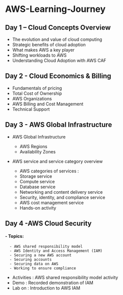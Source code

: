 # AWS-Learning-Journey

## Day 1 – Cloud Concepts Overview
 - The evolution and value of cloud computing
 - Strategic benefits of cloud adoption
 - What makes AWS a key player
 - Shifting workloads to AWS
 - Understanding Cloud Adoption with AWS CAF

## Day 2 - Cloud Economics & Billing 
 - Fundamentals of pricing
 - Total Cost of Ownership
 - AWS Organizations
 - AWS Billing and Cost Management
 - Technical Support

 ## Day 3 - AWS Global Infrastructure
 - AWS Global Infrastructure
      - AWS Regions
      - Availability Zones
      
   
 - AWS service and service category overview
      - AWS categories of services :
      - Storage service 
      - Compute service 
      - Database service 
      - Networking and content delivery service
      - Security, identity, and compliance service
      - AWS cost management service
      - Hands-on activity

 ## Day 4 -AWS Cloud Security
 #### - Topics:
      - AWS shared responsibility model
      - AWS Identity and Access Management (IAM)
      - Securing a new AWS account
      - Securing accounts
      - Securing data on AWS
      - Working to ensure compliance
  - Activities : 
    AWS shared responsibility model activity
  - Demo :
    Recorded demonstration of IAM
  - Lab on :
    Introduction to AWS IAM
